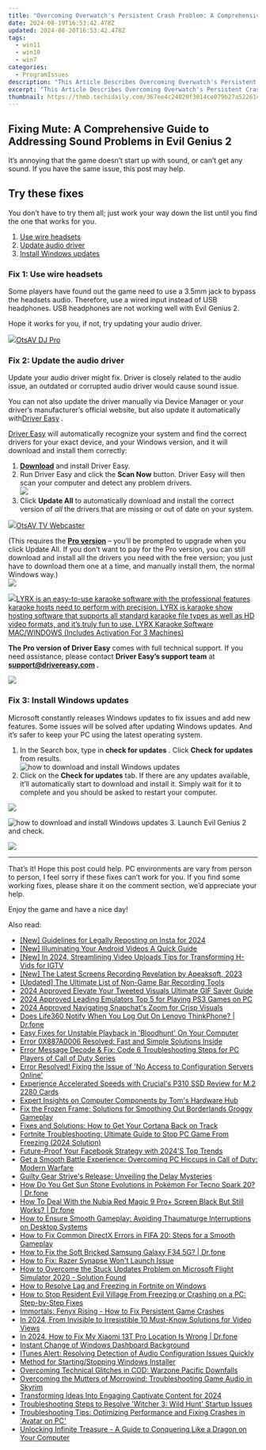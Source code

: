 ```yaml
---
title: "Overcoming Overwatch's Persistent Crash Problem: A Comprehensive Fix Guide"
date: 2024-08-19T16:53:42.478Z
updated: 2024-08-20T16:53:42.478Z
tags:
  - win11
  - win10
  - win7
categories:
  - ProgramIssues
description: "This Article Describes Overcoming Overwatch's Persistent Crash Problem: A Comprehensive Fix Guide"
excerpt: "This Article Describes Overcoming Overwatch's Persistent Crash Problem: A Comprehensive Fix Guide"
thumbnail: https://thmb.techidaily.com/367ee4c24820f3014ce079b27a52261c1491c40b5068f8f5a3061146a72cbc3e.png
---
```


## Fixing Mute: A Comprehensive Guide to Addressing Sound Problems in Evil Genius 2

It’s annoying that the game doesn’t start up with sound, or can’t get any sound. If you have the same issue, this post may help.

## Try these fixes

 You don’t have to try them all; just work your way down the list until you find the one that works for you.

1. [Use wire headsets](https://tools.techidaily.com/drivereasy/download/)
2. [Update audio driver](https://tools.techidaily.com/drivereasy/download/)
3. [Install Windows updates](https://tools.techidaily.com/drivereasy/download/)

### Fix 1: Use wire headsets

 Some players have found out the game need to use a 3.5mm jack to bypass the headsets audio. Therefore, use a wired input instead of USB headphones. USB headphones are not working well with Evil Genius 2.

Hope it works for you, if not, try updating your audio driver.

<!-- affiliate ads begin -->
<a href="https://otszone.ots7.com/order/checkout.php?PRODS=4713321&QTY=1&AFFILIATE=108875&CART=1"><img src="https://green.ots7.com/screenshots/OtsAV/OtsAVDJ1.90-300x188.jpg" border="0">OtsAV DJ Pro</a>
<!-- affiliate ads end -->
### Fix 2: Update the audio driver

 Update your audio driver might fix. Driver is closely related to the audio issue, an outdated or corrupted audio driver would cause sound issue.

 You can not also update the driver manually via Device Manager or your driver’s manufacturer’s official website, but also update it automatically with[Driver Easy](https://tools.techidaily.com/drivereasy/download/) .

[Driver Easy](https://tools.techidaily.com/drivereasy/download/) will automatically recognize your system and find the correct drivers for your exact device, and your Windows version, and it will download and install them correctly:

1. **[Download](https://tools.techidaily.com/drivereasy/download/)**  and install Driver Easy.
2. Run Driver Easy and click the **Scan Now** button. Driver Easy will then scan your computer and detect any problem drivers.  
![](https://images.drivereasy.com/wp-content/uploads/2020/08/Scan-now.jpg)
3. Click **Update All** to automatically download and install the correct version of _all_ the drivers that are missing or out of date on your system.  
<!-- affiliate ads begin -->
<a href="https://otszone.ots7.com/order/checkout.php?PRODS=4713324&QTY=1&AFFILIATE=108875&CART=1"><img src="https://green.ots7.com/screenshots/OtsAV/OtsAVTV1.90-300x188.jpg" border="0">OtsAV TV Webcaster</a>
<!-- affiliate ads end -->
 (This requires the **[Pro version](https://tools.techidaily.com/drivereasy/download/)**  – you’ll be prompted to upgrade when you click Update All. If you don’t want to pay for the Pro version, you can still download and install all the drivers you need with the free version; you just have to download them one at a time, and manually install them, the normal Windows way.)  
![](https://images.drivereasy.com/wp-content/uploads/2020/09/de-pro-update-audio-bluetooth-usb-unifying.jpg)

<!-- affiliate ads begin -->
<a href="https://shop.pcdj.com/order/checkout.php?PRODS=4698998&QTY=1&AFFILIATE=108875&CART=1"> <img src="https://secure.avangate.com/images/merchant/47f4b6321e9fd8e8f7326a6adc1a7c1e/products/MacBook_Pro_lyrx-withsinger-tv.png" border="0">LYRX is an easy-to-use karaoke software with the professional features karaoke hosts need to perform with precision. LYRX is karaoke show hosting software that supports all standard karaoke file types as well as HD video formats, and it’s truly fun to use. 
LYRX Karaoke Software MAC/WINDOWS (Includes Activation For 3 Machines)</a>
<!-- affiliate ads end -->
**The Pro version of Driver Easy** comes with full technical support. If you need assistance, please contact **Driver Easy’s support team** at **[support@drivereasy.com](https://tools.techidaily.com/drivereasy/download/) .**

<!-- affiliate ads begin -->
<a href="https://secure.2checkout.com/order/checkout.php?PRODS=2201613&QTY=1&AFFILIATE=108875&CART=1"><img src="https://www.macdvdripperpro.com/images/devices-3.png" border="0"></a>
<!-- affiliate ads end -->
### Fix 3: Install Windows updates

 Microsoft constantly releases Windows updates to fix issues and add new features. Some issues will be solved after updating Windows updates. And it’s safer to keep your PC using the latest operating system.

1. In the Search box, type in **check for updates** . Click **Check for updates**  from results.  
![how to download and install Windows updates](https://images.drivereasy.com/wp-content/uploads/2021/01/check-for-updates.png)
2. Click on the **Check for updates**  tab. If there are any updates available, it’ll automatically start to download and install it. Simply wait for it to complete and you should be asked to restart your computer.  
<!-- affiliate ads begin -->
<a href="https://store.revouninstaller.com/order/checkout.php?PRODS=28010250&QTY=1&AFFILIATE=108875&CART=1"><img src="https://secure.avangate.com/images/merchant/4282ec8de8c9be897e7aff4aa231b1a4/336__280a.jpg" border="0"></a>
<!-- affiliate ads end -->
![how to download and install Windows updates](https://images.drivereasy.com/wp-content/uploads/2021/01/click-on-the-Check-for-updates-tab.png)
3. Launch Evil Genius 2 and check.
<!-- affiliate ads begin -->
<a href="https://store.absolute.com/order/checkout.php?PRODS=4601998&QTY=1&AFFILIATE=108875&CART=1"><img src="https://secure.avangate.com/images/merchant/ef70e26a0b5da778eda3f48014d087cd/728x90_larger-shield.jpg" border="0"></a>
<!-- affiliate ads end -->

---

 That’s it! Hope this post could help. PC environments are vary from person to person, I feel sorry if these fixes can’t work for you. If you find some working fixes, please share it on the comment section, we’d appreciate your help.

Enjoy the game and have a nice day!

<ins class="adsbygoogle"
     style="display:block"
     data-ad-format="autorelaxed"
     data-ad-client="ca-pub-7571918770474297"
     data-ad-slot="1223367746"></ins>



<ins class="adsbygoogle"
     style="display:block"
     data-ad-client="ca-pub-7571918770474297"
     data-ad-slot="8358498916"
     data-ad-format="auto"
     data-full-width-responsive="true"></ins>

<span class="atpl-alsoreadstyle">Also read:</span>
<div><ul>
<li><a href="https://instagram-video-recordings.techidaily.com/new-guidelines-for-legally-reposting-on-insta-for-2024/"><u>[New] Guidelines for Legally Reposting on Insta for 2024</u></a></li>
<li><a href="https://some-knowledge.techidaily.com/new-illuminating-your-android-videos-a-quick-guide/"><u>[New] Illuminating Your Android Videos  A Quick Guide</u></a></li>
<li><a href="https://instagram-videos.techidaily.com/new-in-2024-streamlining-video-uploads-tips-for-transforming-h-vids-for-igtv/"><u>[New] In 2024, Streamlining Video Uploads  Tips for Transforming H-Vids for IGTV</u></a></li>
<li><a href="https://remote-screen-capture.techidaily.com/new-the-latest-screens-recording-revelation-by-apeaksoft-2023/"><u>[New] The Latest Screens Recording Revelation by Apeaksoft, 2023</u></a></li>
<li><a href="https://remote-screen-capture.techidaily.com/updated-the-ultimate-list-of-non-game-bar-recording-tools/"><u>[Updated] The Ultimate List of Non-Game Bar Recording Tools</u></a></li>
<li><a href="https://twitter-videos.techidaily.com/2024-approved-elevate-your-tweeted-visuals-ultimate-gif-saver-guide/"><u>2024 Approved  Elevate Your Tweeted Visuals  Ultimate GIF Saver Guide</u></a></li>
<li><a href="https://video-capture.techidaily.com/2024-approved-leading-emulators-top-5-for-playing-ps3-games-on-pc/"><u>2024 Approved  Leading Emulators  Top 5 for Playing PS3 Games on PC</u></a></li>
<li><a href="https://extra-approaches.techidaily.com/2024-approved-navigating-snapchats-zoom-for-crisp-visuals/"><u>2024 Approved  Navigating Snapchat's Zoom for Crisp Visuals</u></a></li>
<li><a href="https://fake-location.techidaily.com/does-life360-notify-when-you-log-out-on-lenovo-thinkphone-drfone-by-drfone-virtual-android/"><u>Does Life360 Notify When You Log Out On Lenovo ThinkPhone? | Dr.fone</u></a></li>
<li><a href="https://program-issues.techidaily.com/easy-fixes-for-unstable-playback-in-bloodhunt-on-your-computer/"><u>Easy Fixes for Unstable Playback in 'Bloodhunt' On Your Computer</u></a></li>
<li><a href="https://common-error.techidaily.com/error-0x887a0006-resolved-fast-and-simple-solutions-inside/"><u>Error 0X887A0006 Resolved: Fast and Simple Solutions Inside</u></a></li>
<li><a href="https://program-issues.techidaily.com/error-message-decode-and-fix-code-6-troubleshooting-steps-for-pc-players-of-call-of-duty-series/"><u>Error Message Decode & Fix: Code 6 Troubleshooting Steps for PC Players of Call of Duty Series</u></a></li>
<li><a href="https://program-issues.techidaily.com/error-resolved-fixing-the-issue-of-no-access-to-configuration-servers-online/"><u>Error Resolved! Fixing the Issue of 'No Access to Configuration Servers Online'</u></a></li>
<li><a href="https://hardware-reviews.techidaily.com/experience-accelerated-speeds-with-crucials-p310-ssd-review-for-m2-2280-cards/"><u>Experience Accelerated Speeds with Crucial's P310 SSD Review for M.2 2280 Cards</u></a></li>
<li><a href="https://hardware-reviews.techidaily.com/expert-insights-on-computer-components-by-toms-hardware-hub/"><u>Expert Insights on Computer Components by Tom's Hardware Hub</u></a></li>
<li><a href="https://program-issues.techidaily.com/fix-the-frozen-frame-solutions-for-smoothing-out-borderlands-groggy-gameplay/"><u>Fix the Frozen Frame: Solutions for Smoothing Out Borderlands Groggy Gameplay</u></a></li>
<li><a href="https://program-issues.techidaily.com/fixes-and-solutions-how-to-get-your-cortana-back-on-track/"><u>Fixes and Solutions: How to Get Your Cortana Back on Track</u></a></li>
<li><a href="https://program-issues.techidaily.com/fortnite-troubleshooting-ultimate-guide-to-stop-pc-game-from-freezing-2024-solution/"><u>Fortnite Troubleshooting: Ultimate Guide to Stop PC Game From Freezing (2024 Solution)</u></a></li>
<li><a href="https://facebook-video-files.techidaily.com/future-proof-your-facebook-strategy-with-2024s-top-trends/"><u>Future-Proof Your Facebook Strategy with 2024'S Top Trends</u></a></li>
<li><a href="https://program-issues.techidaily.com/get-a-smooth-battle-experience-overcoming-pc-hiccups-in-call-of-duty-modern-warfare/"><u>Get a Smooth Battle Experience: Overcoming PC Hiccups in Call of Duty: Modern Warfare</u></a></li>
<li><a href="https://program-issues.techidaily.com/guilty-gear-strives-release-unveiling-the-delay-mysteries/"><u>Guilty Gear Strive's Release: Unveiling the Delay Mysteries</u></a></li>
<li><a href="https://pokemon-go-android.techidaily.com/how-do-you-get-sun-stone-evolutions-in-pokemon-for-tecno-spark-20-drfone-by-drfone-virtual-android/"><u>How Do You Get Sun Stone Evolutions in Pokémon For Tecno Spark 20? | Dr.fone</u></a></li>
<li><a href="https://change-location.techidaily.com/how-to-deal-with-the-nubia-red-magic-9-proplus-screen-black-but-still-works-drfone-by-drfone-fix-android-problems-fix-android-problems/"><u>How To Deal With the Nubia Red Magic 9 Pro+ Screen Black But Still Works? | Dr.fone</u></a></li>
<li><a href="https://program-issues.techidaily.com/how-to-ensure-smooth-gameplay-avoiding-thaumaturge-interruptions-on-desktop-systems/"><u>How to Ensure Smooth Gameplay: Avoiding Thaumaturge Interruptions on Desktop Systems</u></a></li>
<li><a href="https://program-issues.techidaily.com/how-to-fix-common-directx-errors-in-fifa-20-steps-for-a-smooth-gameplay/"><u>How to Fix Common DirectX Errors in FIFA 20: Steps for a Smooth Gameplay</u></a></li>
<li><a href="https://fix-guide.techidaily.com/how-to-fix-the-soft-bricked-samsung-galaxy-f34-5g-drfone-by-drfone-fix-android-problems-fix-android-problems/"><u>How to Fix the Soft Bricked Samsung Galaxy F34 5G? | Dr.fone</u></a></li>
<li><a href="https://program-issues.techidaily.com/how-to-fix-razer-synapse-wont-launch-issue/"><u>How to Fix: Razer Synapse Won't Launch Issue</u></a></li>
<li><a href="https://program-issues.techidaily.com/how-to-overcome-the-stuck-updates-problem-on-microsoft-flight-simulator-2020-solution-found/"><u>How to Overcome the Stuck Updates Problem on Microsoft Flight Simulator 2020 - Solution Found</u></a></li>
<li><a href="https://program-issues.techidaily.com/how-to-resolve-lag-and-freezing-in-fortnite-on-windows/"><u>How to Resolve Lag and Freezing in Fortnite on Windows</u></a></li>
<li><a href="https://program-issues.techidaily.com/how-to-stop-resident-evil-village-from-freezing-or-crashing-on-a-pc-step-by-step-fixes/"><u>How to Stop Resident Evil Village From Freezing or Crashing on a PC: Step-by-Step Fixes</u></a></li>
<li><a href="https://program-issues.techidaily.com/immortals-fenyx-rising-how-to-fix-persistent-game-crashes/"><u>Immortals: Fenyx Rising - How to Fix Persistent Game Crashes</u></a></li>
<li><a href="https://youtube-stream.techidaily.com/in-2024-from-invisible-to-irresistible-10-must-know-solutions-for-video-views/"><u>In 2024, From Invisible to Irresistible  10 Must-Know Solutions for Video Views</u></a></li>
<li><a href="https://review-topics.techidaily.com/in-2024-how-to-fix-my-xiaomi-13t-pro-location-is-wrong-drfone-by-drfone-virtual-android/"><u>In 2024, How to Fix My Xiaomi 13T Pro Location Is Wrong | Dr.fone</u></a></li>
<li><a href="https://windows11.techidaily.com/instant-change-of-windows-dashboard-background/"><u>Instant Change of Windows Dashboard Background</u></a></li>
<li><a href="https://program-issues.techidaily.com/itunes-alert-resolving-detection-of-audio-configuration-issues-quickly/"><u>ITunes Alert: Resolving Detection of Audio Configuration Issues Quickly</u></a></li>
<li><a href="https://windows11.techidaily.com/method-for-startingstopping-windows-installer/"><u>Method for Starting/Stopping Windows Installer</u></a></li>
<li><a href="https://program-issues.techidaily.com/overcoming-technical-glitches-in-cod-warzone-pacific-downfalls/"><u>Overcoming Technical Glitches in COD: Warzone Pacific Downfalls</u></a></li>
<li><a href="https://program-issues.techidaily.com/overcoming-the-mutters-of-morrowind-troubleshooting-game-audio-in-skyrim/"><u>Overcoming the Mutters of Morrowind: Troubleshooting Game Audio in Skyrim</u></a></li>
<li><a href="https://on-screen-recording.techidaily.com/transforming-ideas-into-engaging-captivate-content-for-2024/"><u>Transforming Ideas Into Engaging Captivate Content for 2024</u></a></li>
<li><a href="https://program-issues.techidaily.com/troubleshooting-steps-to-resolve-witcher-3-wild-hunt-startup-issues/"><u>Troubleshooting Steps to Resolve 'Witcher 3: Wild Hunt' Startup Issues</u></a></li>
<li><a href="https://program-issues.techidaily.com/troubleshooting-tips-optimizing-performance-and-fixing-crashes-in-avatar-on-pc/"><u>Troubleshooting Tips: Optimizing Performance and Fixing Crashes in 'Avatar on PC'</u></a></li>
<li><a href="https://program-issues.techidaily.com/unlocking-infinite-treasure-a-guide-to-conquering-like-a-dragon-on-your-computer/"><u>Unlocking Infinite Treasure - A Guide to Conquering Like a Dragon on Your Computer</u></a></li>
</ul></div>
